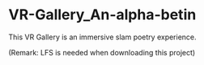 # VR-Gallery_An-alpha-betin
This VR Gallery is an immersive slam poetry experience.

(Remark: LFS is needed when downloading this project)
